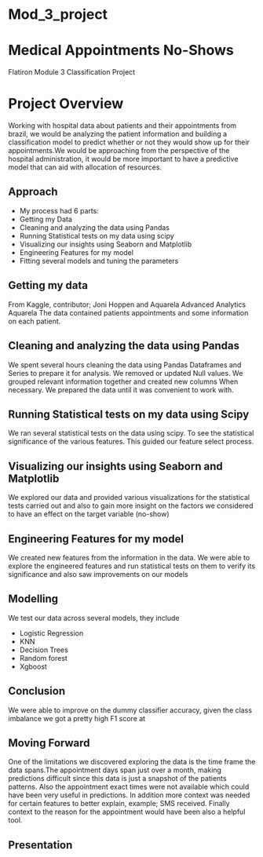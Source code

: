 # Mod_3_project

# Medical Appointments No-Shows
Flatiron Module 3 Classification Project

# Project Overview
Working with hospital data about patients and their appointments from brazil, we would be analyzing the patient information and building a classification model to predict whether or not they would show up for their appointments.We would be approaching from the perspective of the hospital administration, it would be more important to have a predictive model that can aid with allocation of resources.

## Approach
* My process had 6 parts:
* Getting my Data
* Cleaning and analyzing the data using Pandas
* Running Statistical tests on my data using scipy
* Visualizing our insights using Seaborn and Matplotlib
* Engineering Features for my model
* Fitting several models and tuning the parameters 
## Getting my data
From Kaggle, contributor; Joni Hoppen and Aquarela Advanced Analytics Aquarela
The data contained patients appointments and some information on each patient.
 
## Cleaning and analyzing the data using Pandas
We spent several hours cleaning the data using Pandas Dataframes and Series to prepare it for analysis. We removed or updated Null values. We grouped relevant information together and created new columns When necessary. We prepared the data until it was convenient to work with.

## Running Statistical tests on my data using Scipy
We ran several statistical tests on the data using scipy. To see the statistical significance of the various features. This guided our feature select process.
## Visualizing our insights using Seaborn and Matplotlib
We  explored our data and provided various visualizations for the statistical tests carried out and also to gain more insight on the factors we considered to have an effect on the target variable (no-show)
## Engineering Features for my model
We  created new features from the information in the data. We were able to explore the engineered features and run statistical tests on them to verify its significance and also saw improvements on our models
## Modelling 
We test our data across several models, they include
* Logistic Regression
* KNN
* Decision Trees
* Random forest 
* Xgboost
 
## Conclusion
We were able to improve on the dummy classifier accuracy, given the class imbalance we got a pretty high F1 score at
## Moving Forward
One of the limitations we discovered exploring the data is the time frame the data spans.The appointment days span just over a month, making predictions difficult since this data is just a snapshot of the patients patterns. Also the appointment exact times were not available which could have been very useful in predictions. In addition more context was needed for certain features to better explain, example; SMS received. Finally context to the reason for the appointment would have been also a helpful tool.
## Presentation


